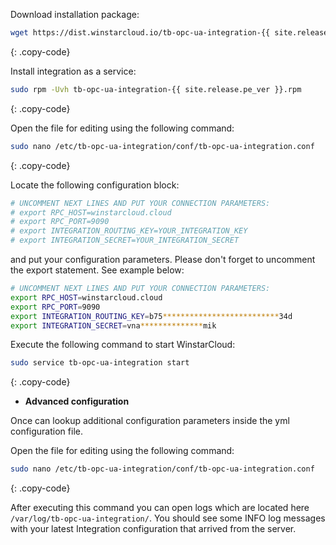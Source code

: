 Download installation package:

```bash
wget https://dist.winstarcloud.io/tb-opc-ua-integration-{{ site.release.pe_ver }}.rpm
```
{: .copy-code}

Install integration as a service:

```bash
sudo rpm -Uvh tb-opc-ua-integration-{{ site.release.pe_ver }}.rpm
```
{: .copy-code}

Open the file for editing using the following command:

```bash 
sudo nano /etc/tb-opc-ua-integration/conf/tb-opc-ua-integration.conf
``` 
{: .copy-code}

Locate the following configuration block:

```bash
# UNCOMMENT NEXT LINES AND PUT YOUR CONNECTION PARAMETERS:
# export RPC_HOST=winstarcloud.cloud
# export RPC_PORT=9090
# export INTEGRATION_ROUTING_KEY=YOUR_INTEGRATION_KEY
# export INTEGRATION_SECRET=YOUR_INTEGRATION_SECRET
```

and put your configuration parameters. Please don't forget to uncomment the export statement. See example below:

```bash
# UNCOMMENT NEXT LINES AND PUT YOUR CONNECTION PARAMETERS:
export RPC_HOST=winstarcloud.cloud
export RPC_PORT=9090
export INTEGRATION_ROUTING_KEY=b75**************************34d
export INTEGRATION_SECRET=vna**************mik
```

Execute the following command to start WinstarCloud:

```bash
sudo service tb-opc-ua-integration start
```
{: .copy-code}

 - **Advanced configuration**

Once can lookup additional configuration parameters inside the yml configuration file.

Open the file for editing using the following command:

```bash 
sudo nano /etc/tb-opc-ua-integration/conf/tb-opc-ua-integration.conf
``` 
{: .copy-code} 

After executing this command you can open logs which are located here `/var/log/tb-opc-ua-integration/`. 
You should see some INFO log messages with your latest Integration configuration that arrived from the server.
